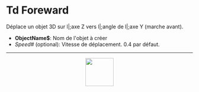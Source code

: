 # Td Foreward
Déplace un objet 3D sur l|;axe Z vers l|;angle de l|;axe Y (marche avant).
- **ObjectName&dollar;**: Nom de l'objet à créer
- _Speed#_ (optional): Vitesse de déplacement. 0.4 par défaut.
---
<p align="center"><img valign="middle" width="76px" src="https://drive.google.com/uc?export=view&id=1c2KO0LJpvMS9X9CAGV6dOfciR7OWhdKA" /></p>
